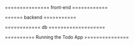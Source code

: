 =============== front-end ============
<!-- 

Dependencies:

react
axios
bootstrap
react-bootstrap

url = http://localhost:3000/

 -->


 ====== backend ===========
<!-- 

packages required:
    Django
    django-cors-headers
    djangorestframework
    psycopg2
    psycopg2-binary
    pytz

api end-points:

http://127.0.0.1:8000/api/todos/
http://127.0.0.1:8000/api/todos/1/

 -->

============ db ===================
<!-- 

connecting to postgres :

  psql -h localhost -U postgres

  -- list of databases:
    \l
 
  -- list all tables:
    \dt;

  -- describe table:
    \d table_name
 -->


========== Running the Todo App ===============

<!-- 
#



 -->
